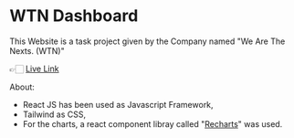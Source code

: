 # WTN Dashboard

This Website is a task project given by the Company named "We Are The Nexts. (WTN)"

👉🏻 [Live Link](https://wtn-dashboard.netlify.app/)

About:

- React JS has been used as Javascript Framework,
- Tailwind as CSS,
- For the charts, a react component libray called "[Recharts](https://recharts.org/en-US/)" was used.